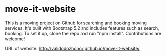 # move-it-website
This is a moving project on Github for searching and booking moving services. It's built with Bootstrap 5.2 and includes features such as search, booking. To set it up, clone the repo and run "npm install". Contributions are welcome!

URL of website: http://validodozhonov.github.io/move-it-website/
